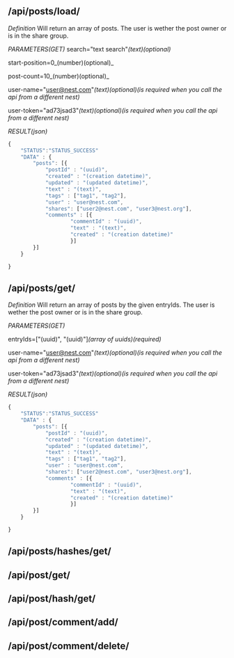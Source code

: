
## /api/posts/load/ ##
*Definition*
Will return an array of posts. The user is wether the post owner or is in the share group.

*PARAMETERS(GET)*
search="text search"_(text)(optional)_

start-position=0_(number)(optional)_

post-count=10_(number)(optional)_

user-name="user@nest.com"_(text)(optional)(is required when you call the api from a different nest)_

user-token="ad73jsad3"_(text)(optional)(is required when you call the api from a different nest)_


*RESULT(json)*
```javascript
{	
	"STATUS":"STATUS_SUCCESS"
	"DATA" : {
		"posts": [{
			"postId" : "(uuid)",
			"created" : "(creation datetime)",
			"updated" : "(updated datetime)",
			"text" : "(text)",
			"tags" : ["tag1", "tag2"],
			"user" : "user@nest.com",
			"shares": ["user2@nest.com", "user3@nest.org"],
			"comments" : [{
					"commentId" : "(uuid)",
					"text" : "(text)",
					"created" : "(creation datetime)"
					}]
		}]
	}

}
```

## /api/posts/get/ ##
*Definition*
Will return an array of posts by the given entryIds. The user is wether the post owner or is in the share group.


*PARAMETERS(GET)*

entryIds=["(uuid)", "(uuid)"]_(array of uuids)(required)_

user-name="user@nest.com"_(text)(optional)(is required when you call the api from a different nest)_

user-token="ad73jsad3"_(text)(optional)(is required when you call the api from a different nest)_

*RESULT(json)*

```javascript
{	
	"STATUS":"STATUS_SUCCESS"
	"DATA" : {
		"posts": [{
			"postId" : "(uuid)",
			"created" : "(creation datetime)",
			"updated" : "(updated datetime)",
			"text" : "(text)",
			"tags" : ["tag1", "tag2"],
			"user" : "user@nest.com",
			"shares": ["user2@nest.com", "user3@nest.org"],
			"comments" : [{
					"commentId" : "(uuid)",
					"text" : "(text)",
					"created" : "(creation datetime)"
					}]
		}]
	}

}
```



## /api/posts/hashes/get/ ##

## /api/post/get/ ##

## /api/post/hash/get/ ##

## /api/post/comment/add/ ##

## /api/post/comment/delete/ ##
